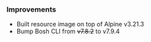 ### Improvements

- Built resource image on top of Alpine v3.21.3
- Bump Bosh CLI from ~~v7.8.2~~ to v7.9.4

